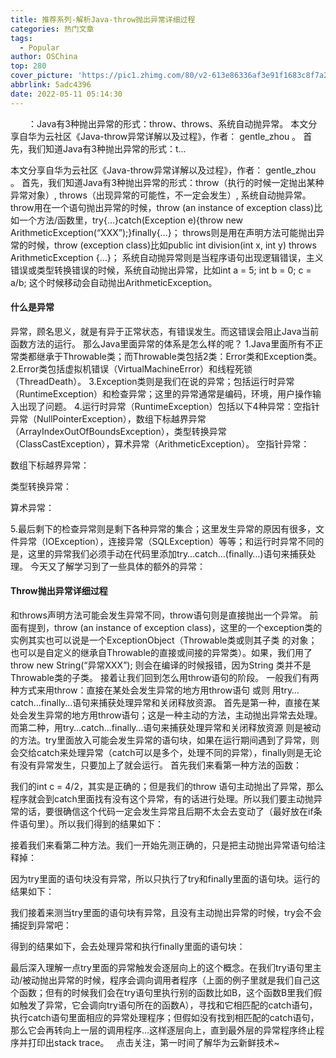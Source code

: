 ```yaml
---
title: 推荐系列-解析Java-throw抛出异常详细过程
categories: 热门文章
tags:
  - Popular
author: OSChina
top: 280
cover_picture: 'https://pic1.zhimg.com/80/v2-613e86336af3e91f1683c8f7a2756fc8_720w.jpg'
abbrlink: 5adc4396
date: 2022-05-11 05:14:30
---
```


&emsp;&emsp;：Java有3种抛出异常的形式：throw、throws、系统自动抛异常。 本文分享自华为云社区《Java-throw异常详解以及过程》，作者： gentle_zhou 。 首先，我们知道Java有3种抛出异常的形式：t...
<!-- more -->

                                                                                                                                                                                         
本文分享自华为云社区《Java-throw异常详解以及过程》，作者： gentle_zhou 。 
首先，我们知道Java有3种抛出异常的形式：throw（执行的时候一定抛出某种异常对象）, throws（出现异常的可能性，不一定会发生）, 系统自动抛异常。 
throw用在一个语句抛出异常的时候，throw (an instance of exception class)比如一个方法/函数里，try{…}catch(Exception e){throw new ArithmeticException(“XXX”);}finally{…}； 
throws则是用在声明方法可能抛出异常的时候，throw (exception class)比如public int division(int x, int y) throws ArithmeticException {…}； 
系统自动抛异常则是当程序语句出现逻辑错误，主义错误或类型转换错误的时候，系统自动抛出异常，比如int a = 5; int b = 0; c = a/b; 这个时候移动会自动抛出ArithmeticException。 
 
#### 什么是异常 
异常，顾名思义，就是有异于正常状态，有错误发生。而这错误会阻止Java当前函数方法的运行。 
那么Java里面异常的体系是怎么样的呢？ 
1.Java里面所有不正常类都继承于Throwable类；而Throwable类包括2类：Error类和Exception类。 
2.Error类包括虚拟机错误（VirtualMachineError）和线程死锁（ThreadDeath）。 
3.Exception类则是我们在说的异常；包括运行时异常（RuntimeException）和检查异常；这里的异常通常是编码，环境，用户操作输入出现了问题。 
4.运行时异常（RuntimeException）包括以下4种异常：空指针异常（NullPointerException），数组下标越界异常（ArrayIndexOutOfBoundsException），类型转换异常（ClassCastException），算术异常（ArithmeticException）。 
空指针异常： 
 
 
数组下标越界异常： 
 
 
类型转换异常： 
 
 
算术异常： 
 
 
5.最后剩下的检查异常则是剩下各种异常的集合；这里发生异常的原因有很多，文件异常（IOException），连接异常（SQLException）等等；和运行时异常不同的是，这里的异常我们必须手动在代码里添加try…catch…(finally…)语句来捕获处理。 
今天又了解学习到了一些具体的额外的异常： 
 
 
#### Throw抛出异常详细过程 
和throws声明方法可能会发生异常不同，throw语句则是直接抛出一个异常。 
前面有提到，throw (an instance of exception class)，这里的一个exception类的实例其实也可以说是一个ExceptionObject（Throwable类或则其子类 的对象；也可以是自定义的继承自Throwable的直接或间接的异常类）。如果，我们用了throw new String(“异常XXX”); 则会在编译的时候报错，因为String 类并不是Throwable类的子类。 
接着让我们回到怎么用throw语句的阶段。 
一般我们有两种方式来用throw：直接在某处会发生异常的地方用throw语句 或则 用try…catch…finally…语句来捕获处理异常和关闭释放资源。 
首先是第一种，直接在某处会发生异常的地方用throw语句；这是一种主动的方法，主动抛出异常去处理。而第二种，用try…catch…finally…语句来捕获处理异常和关闭释放资源 则是被动的方法。try里面放入可能会发生异常的语句块，如果在运行期间遇到了异常，则会交给catch来处理异常（catch可以是多个，处理不同的异常），finally则是无论有没有异常发生，只要加上了就会运行。 
首先我们来看第一种方法的函数： 
 
我们的int c = 4/2，其实是正确的；但是我们的throw 语句主动抛出了异常，那么程序就会到catch里面找有没有这个异常，有的话进行处理。所以我们要主动抛异常的话，要很确信这个代码一定会发生异常且后期不太会去变动了（最好放在if条件语句里）。所以我们得到的结果如下： 
 
接着我们来看第二种方法。我们一开始先测正确的，只是把主动抛出异常语句给注释掉： 
 
因为try里面的语句块没有异常，所以只执行了try和finally里面的语句块。运行的结果如下： 
 
我们接着来测当try里面的语句块有异常，且没有主动抛出异常的时候，try会不会捕捉到异常吧： 
 
得到的结果如下，会去处理异常和执行finally里面的语句块： 
 
最后深入理解一点try里面的异常触发会逐层向上的这个概念。在我们try语句里主动/被动抛出异常的时候，程序会调向调用者程序（上面的例子里就是我们自己这个函数；但有的时候我们会在try语句里执行别的函数比如B，这个函数B里我们假如触发了异常，它会调向try语句所在的函数A），寻找和它相匹配的catch语句，执行catch语句里面相应的异常处理程序；但假如没有找到相匹配的catch语句，那么它会再转向上一层的调用程序…这样逐层向上，直到最外层的异常程序终止程序并打印出stack trace。 
  
点击关注，第一时间了解华为云新鲜技术~
                                        